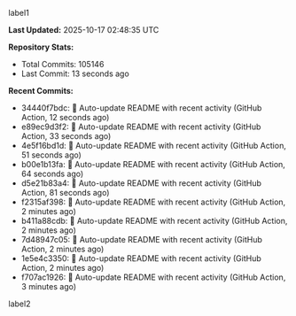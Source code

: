 
label1 
<!-- ACTIVITY_START -->
**Last Updated:** 2025-10-17 02:48:35 UTC

**Repository Stats:**
- Total Commits: 105146
- Last Commit: 13 seconds ago

**Recent Commits:**
- 34440f7bdc: 🤖 Auto-update README with recent activity (GitHub Action, 12 seconds ago)
- e89ec9d3f2: 🤖 Auto-update README with recent activity (GitHub Action, 33 seconds ago)
- 4e5f16bd1d: 🤖 Auto-update README with recent activity (GitHub Action, 51 seconds ago)
- b00e1b13fa: 🤖 Auto-update README with recent activity (GitHub Action, 64 seconds ago)
- d5e21b83a4: 🤖 Auto-update README with recent activity (GitHub Action, 81 seconds ago)
- f2315af398: 🤖 Auto-update README with recent activity (GitHub Action, 2 minutes ago)
- b411a88cdb: 🤖 Auto-update README with recent activity (GitHub Action, 2 minutes ago)
- 7d48947c05: 🤖 Auto-update README with recent activity (GitHub Action, 2 minutes ago)
- 1e5e4c3350: 🤖 Auto-update README with recent activity (GitHub Action, 2 minutes ago)
- f707ac1926: 🤖 Auto-update README with recent activity (GitHub Action, 3 minutes ago)
<!-- ACTIVITY_END -->

label2
